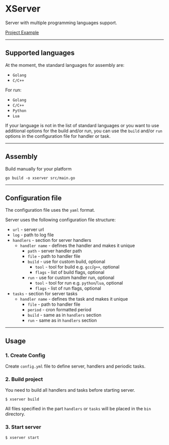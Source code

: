 # XServer
Server with multiple programming languages support.

[Project Example](/example/)
___
## Supported languages
At the moment, the standard languages for assembly are:
- `Golang`
- `C/C++`

For run:
- `Golang`
- `C/C++`
- `Python`
- `Lua`

If your language is not in the list of standard languages or you want to use additional options for the build and/or run, you can use the `build` and/or `run` options in the configuration file for handler or task.
___
## Assembly
Build manually for your platform
```shell
go build -o xserver src/main.go
```
___
## Configuration file
The configuration file uses the `yaml` format.

Server uses the following configuration file structure:
- `url` - server url
- `log` - path to log file
- `handlers` - section for server handlers
  - `handler name` - defines the handler and makes it unique
    - `path` - server handler path
    - `file` - path to handler file
    - `build` - use for custom build, optional
      - `tool` - tool for build e.g. `gcc`/`g++`, optional
      - `flags` -  list of build flags, optional
    - `run` - use for custom handler run, optional
      - `tool` - tool for run e.g. `python`/`lua`, optional
      - `flags` -  list of run flags, optional
- `tasks` - section for server tasks
  - `handler name` - defines the task and makes it unique
    - `file` - path to handler file
    - `period` - cron formatted period
    - `build` - same as in `handlers` section
    - `run` - same as in `handlers` section
___
## Usage
### 1. Create Config
Create `config.yml` file to define server, handlers and periodic tasks.

### 2. Build project
You need to build all handlers and tasks before starting server.
```shell
$ xserver build
```
All files specified in the part `handlers` or `tasks` will be placed in the `bin` directory.

### 3. Start server
```shell
$ xserver start
```
